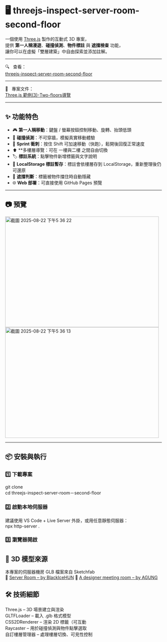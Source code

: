 # 🖥️ threejs-inspect-server-room-second-floor

一個使用 [Three.js](https://threejs.org/) 製作的互動式 3D 專案，  
提供 **第一人稱漫遊**、**碰撞偵測**、**物件標註** 與 **遮擋檢查** 功能，  
讓你可以在虛擬「雙層建築」中自由探索並添加註解。

---

🔍 &nbsp; 查看：<br>
[threejs-inspect-server-room-second-floor](https://jacychutw.github.io/threejs-inspect-server-room-second-floor/)

---

📝 &nbsp; 專案文件：<br>
[Three.js 範例(3)-Two-floors導覽](https://jacychu.medium.com/three-js-%E7%AF%84%E4%BE%8B-3-two-floors%E5%B0%8E%E8%A6%BD-99c193fbcd6f)

---

## ✨ 功能特色
- 🎮 **第一人稱移動**：鍵盤 / 螢幕按鈕控制移動、旋轉、抬頭低頭  
- 🛑 **碰撞偵測**：不可穿牆，模擬真實移動體驗
- 🏃 **Sprint 衝刺**：按住 Shift 可加速移動（快跑），鬆開後回復正常速度
- ⬆️ **多樓層導覽：可在 一樓與二樓 之間自由切換
- 🏷 **標註系統**：點擊物件新增標籤與文字說明
- 💾 **LocalStorage 標註暫存**：標註會依樓層存到 LocalStorage，重新整理後仍可還原
- 👀 **遮擋判斷**：標籤被物件擋住時自動隱藏  
- 🌐 **Web 部署**：可直接使用 GitHub Pages 預覽

---

## 📷 預覽
<img width="494" height="356" alt="截圖 2025-08-22 下午5 36 22" src="https://github.com/user-attachments/assets/caee3ebb-13b5-4ec7-aaa3-bf30549cc881" />
<img width="494" height="356" alt="截圖 2025-08-22 下午5 36 13" src="https://github.com/user-attachments/assets/7cf27eda-4127-48b9-9dc0-7a42c7c44669" />

---

## 📦 安裝與執行

### 1️⃣ 下載專案
git clone<br>
cd threejs-inspect-server-room－second-floor

### 2️⃣ 啟動本地伺服器
建議使用 VS Code + Live Server 外掛，或用任意靜態伺服器：<br>
npx http-server .
### 3️⃣ 瀏覽器開啟

## 📂 3D 模型來源
本專案的伺服器機房 GLB 檔案來自 Sketchfab<br>
🔗 [Server Room – by BlackIceHUN](https://sketchfab.com/3d-models/server-room-57a480597a20476f9f303fda4a089f86) 
🔗 [A designer meeting room – by AGUNG](https://sketchfab.com/3d-models/a-designer-meeting-room-0f0ff5edb3f8435b87d1c62eda9bc684)

## 🛠 技術細節
Three.js – 3D 場景建立與渲染<br>
GLTFLoader – 載入 .glb 格式模型<br>
CSS2DRenderer – 渲染 2D 標籤（可互動<br>
Raycaster – 用於碰撞偵測與物件點擊選取<br>
自訂樓層管理器 – 處理樓層切換、可見性控制
